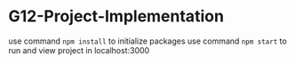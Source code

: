 # G12-Project-Implementation

use command `npm install` to initialize packages
use command `npm start` to run and view project in localhost:3000
